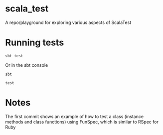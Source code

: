 # scala_test

  A repo/playground for exploring various aspects of ScalaTest

# Running tests

  `sbt test`

  Or in the sbt console

  `sbt`

  `test`

# Notes

  The first commit shows an example of how to test a class (instance methods and class functions) 
  using FunSpec, which is similar to RSpec for Ruby
